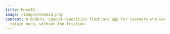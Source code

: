 ```yaml
---
title: MnemIQ
image: /images/mnemiq.png
content: A modern, spaced-repetition flashcard app for learners who want to
  retain more, without the friction.
---
```

